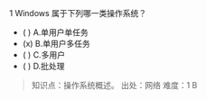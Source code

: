 1
Windows 属于下列哪一类操作系统？
- ( ) A.单用户单任务 
- (x) B.单用户多任务 
- ( ) C.多用户 
- ( ) D.批处理

> 知识点：操作系统概述。
> 出处：网络
> 难度：1
> B
